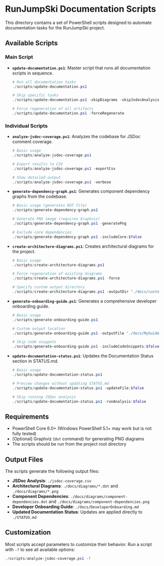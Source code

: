 # RunJumpSki Documentation Scripts

This directory contains a set of PowerShell scripts designed to automate documentation tasks for the RunJumpSki project.

## Available Scripts

### Main Script

- **`update-documentation.ps1`**: Master script that runs all documentation scripts in sequence.

  ```powershell
  # Run all documentation tasks
  ./scripts/update-documentation.ps1
  
  # Skip specific tasks
  ./scripts/update-documentation.ps1 -skipDiagrams -skipJsdocAnalysis
  
  # Force regeneration of all artifacts
  ./scripts/update-documentation.ps1 -forceRegenerate
  ```

### Individual Scripts

- **`analyze-jsdoc-coverage.ps1`**: Analyzes the codebase for JSDoc comment coverage.

  ```powershell
  # Basic usage
  ./scripts/analyze-jsdoc-coverage.ps1
  
  # Export results to CSV
  ./scripts/analyze-jsdoc-coverage.ps1 -exportCsv
  
  # Show detailed output
  ./scripts/analyze-jsdoc-coverage.ps1 -verbose
  ```

- **`generate-dependency-graph.ps1`**: Generates component dependency graphs from the codebase.

  ```powershell
  # Basic usage (generates DOT file)
  ./scripts/generate-dependency-graph.ps1
  
  # Generate PNG image (requires Graphviz)
  ./scripts/generate-dependency-graph.ps1 -generatePng
  
  # Exclude core dependencies
  ./scripts/generate-dependency-graph.ps1 -includeCore:$false
  ```

- **`create-architecture-diagrams.ps1`**: Creates architectural diagrams for the project.

  ```powershell
  # Basic usage
  ./scripts/create-architecture-diagrams.ps1
  
  # Force regeneration of existing diagrams
  ./scripts/create-architecture-diagrams.ps1 -force
  
  # Specify custom output directory
  ./scripts/create-architecture-diagrams.ps1 -outputDir "./docs/custom-diagrams"
  ```

- **`generate-onboarding-guide.ps1`**: Generates a comprehensive developer onboarding guide.

  ```powershell
  # Basic usage
  ./scripts/generate-onboarding-guide.ps1
  
  # Custom output location
  ./scripts/generate-onboarding-guide.ps1 -outputFile "./docs/MyGuide.md"
  
  # Skip code snippets
  ./scripts/generate-onboarding-guide.ps1 -includeCodeSnippets:$false
  ```

- **`update-documentation-status.ps1`**: Updates the Documentation Status section in STATUS.md.

  ```powershell
  # Basic usage
  ./scripts/update-documentation-status.ps1
  
  # Preview changes without updating STATUS.md
  ./scripts/update-documentation-status.ps1 -updateFile:$false
  
  # Skip running JSDoc analysis
  ./scripts/update-documentation-status.ps1 -runAnalysis:$false
  ```

## Requirements

- PowerShell Core 6.0+ (Windows PowerShell 5.1+ may work but is not fully tested)
- [Optional] Graphviz (`dot` command) for generating PNG diagrams
- The scripts should be run from the project root directory

## Output Files

The scripts generate the following output files:

- **JSDoc Analysis**: `./jsdoc-coverage.csv`
- **Architectural Diagrams**: `./docs/diagrams/*.dot` and `./docs/diagrams/*.png`
- **Component Dependencies**: `./docs/diagrams/component-dependencies.dot` and `./docs/diagrams/component-dependencies.png`
- **Developer Onboarding Guide**: `./docs/DeveloperOnboarding.md`
- **Updated Documentation Status**: Updates are applied directly to `./STATUS.md`

## Customization

Most scripts accept parameters to customize their behavior. Run a script with `-?` to see all available options:

```powershell
./scripts/analyze-jsdoc-coverage.ps1 -?
``` 